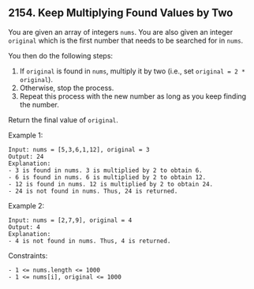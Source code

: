 ## 2154. Keep Multiplying Found Values by Two

You are given an array of integers `nums`. You are also given an integer `original` which is the first number that needs to be searched for in `nums`.

You then do the following steps:

1. If `original` is found in `nums`, multiply it by two (i.e., set `original = 2 * original`).
2. Otherwise, stop the process.
3. Repeat this process with the new number as long as you keep finding the number.

Return the final value of `original`.

Example 1:

```
Input: nums = [5,3,6,1,12], original = 3
Output: 24
Explanation:
- 3 is found in nums. 3 is multiplied by 2 to obtain 6.
- 6 is found in nums. 6 is multiplied by 2 to obtain 12.
- 12 is found in nums. 12 is multiplied by 2 to obtain 24.
- 24 is not found in nums. Thus, 24 is returned.
```

Example 2:

```
Input: nums = [2,7,9], original = 4
Output: 4
Explanation:
- 4 is not found in nums. Thus, 4 is returned.
```

Constraints:

```
- 1 <= nums.length <= 1000
- 1 <= nums[i], original <= 1000
```
